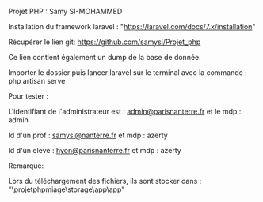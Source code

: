 Projet PHP : Samy SI-MOHAMMED

Installation du framework laravel : "https://laravel.com/docs/7.x/installation"

Récupérer le lien git:
https://github.com/samysi/Projet_php

Ce lien contient également un dump de la base de donnée.

Importer le dossier puis lancer laravel sur le terminal avec la commande : php artisan serve



Pour tester : 

L'identifiant de l'administrateur est : admin@parisnanterre.fr            et le mdp : admin

Id d'un prof : samysi@nanterre.fr            et mdp : azerty

Id d'un eleve : hyon@parisnanterre.fr        et mdp : azerty


Remarque:

Lors du téléchargement des fichiers, ils sont stocker dans : "\projetphpmiage\storage\app\app"